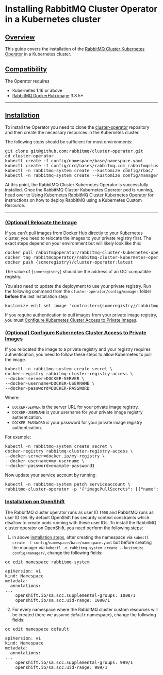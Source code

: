 # Installing RabbitMQ Cluster Operator in a Kubernetes cluster

## <a id="overview" class="anchor" href="#overview">Overview</a>

This guide covers the installation of the [RabbitMQ Cluster Kubernetes Operator](/kubernetes/operator/operator-overview.html) in a Kubernetes cluster.

## <a id='compatibility' class='anchor' href='#compatibility'>Compatibility</a>

The Operator requires

* Kubernetes 1.16 or above
* [RabbitMQ DockerHub image](https://hub.docker.com/_/rabbitmq) 3.8.5+

-----

## <a id='installation' class='anchor' href='#installation'>Installation</a>

To install the Operator you need to clone the [cluster-operator](https://github.com/rabbitmq/cluster-operator/) repository and then create the necessary resources in the Kubernetes cluster.

The following steps should be sufficient for most environments:

<pre class="lang-bash">
git clone git@github.com:rabbitmq/cluster-operator.git
cd cluster-operator
kubectl create -f config/namespace/base/namespace.yaml
kubectl create -f config/crd/bases/rabbitmq.com_rabbitmqclusters.yaml
kubectl -n rabbitmq-system create --kustomize config/rbac/
kubectl -n rabbitmq-system create --kustomize config/manager/
</pre>

At this point, the RabbitMQ Cluster Kubernetes Operator is successfully installed.
Once the RabbitMQ Cluster Kubernetes Operator pod is running, head over to [Using Kubernetes RabbitMQ Cluster Kubernetes Operator](/kubernetes/operator/using-operator.html) for instructions on how to deploy RabbitMQ using a Kubernetes Custom Resource.

-----

### <a id='relocate-image' class='anchor' href='#relocate-image'>(Optional) Relocate the Image</a>

If you can't pull images from Docker Hub directly to your Kubernetes cluster, you need to relocate the images to your private registry first. The exact steps depend on your environment but will likely look like this:

<pre class="lang-bash">
docker pull rabbitmqoperator/rabbitmq-cluster-kubernetes-operator-dev:latest
docker tag rabbitmqoperator/rabbitmq-cluster-kubernetes-operator-dev:latest {someregistry}/rabbitmq-cluster-kubernetes-operator-dev:latest
docker push {someregistry}/cluster-operator:latest
</pre>

The value of `{someregistry}` should be the address of an OCI compatible registry.

You also need to update the deployment to use your private registry. Run the following command from the `cluster-operator/config/manager` folder **before** the last installation step:

<pre class="lang-bash">
kustomize edit set image 'controller={someregistry}/rabbitmq-cluster-kubernetes-operator-dev:latest'
</pre>

If you require authentication to pull images from your private image registry, you must [Configure Kubernetes Cluster Access to Private Images](#private-images).

### <a id='private-images' class='anchor' href='#private-images'>(Optional) Configure Kubernetes Cluster Access to Private Images</a>

If you relocated the image to a private registry and your registry requires authentication, you need to follow these steps to allow Kubernetes to pull the image.

<pre class="lang-bash">
kubectl -n rabbitmq-system create secret \
docker-registry rabbitmq-cluster-registry-access \
--docker-server=DOCKER-SERVER \
--docker-username=DOCKER-USERNAME \
--docker-password=DOCKER-PASSWORD
</pre>

Where:

+ `DOCKER-SERVER` is the server URL for your private image registry.
+ `DOCKER-USERNAME` is your username for your private image registry authentication.
+ `DOCKER-PASSWORD` is your password for your private image registry authentication.

For example:

<pre class="lang-bash">
kubectl -n rabbitmq-system create secret \
docker-registry rabbitmq-cluster-registry-access \
--docker-server=docker.io/my-registry \
--docker-username=my-username \
--docker-password=example-password1
</pre>

Now update your service account by running:

<pre class="lang-bash">
kubectl -n rabbitmq-system patch serviceaccount \
rabbitmq-cluster-operator -p '{"imagePullSecrets": [{"name": "rabbitmq-cluster-registry-access"}]}'
</pre>

### <a id='openshift' class='anchor' href='#openshift'>Installation on OpenShift</a>

The RabbitMQ cluster operator runs as user ID `1000` and RabbitMQ runs as user ID `999`.
By default OpenShift has security context constraints which disallow to create pods running with these user IDs.
To install the RabbitMQ cluster operator on OpenShift, you need perform the following steps:

1. In above [installation steps](#installation), after creating the namespace via `kubectl create -f config/namespace/base/namespace.yaml` but before
creating the manager via `kubectl -n rabbitmq-system create --kustomize config/manager/`, change the following fields:

<pre class="lang-bash">
oc edit namespace rabbitmq-system
</pre>

<pre class="lang-yaml">
apiVersion: v1
kind: Namespace
metadata:
  annotations:
...
    openshift.io/sa.scc.supplemental-groups: 1000/1
    openshift.io/sa.scc.uid-range: 1000/1
</pre>

2. For every namespace where the RabbitMQ cluster custom resources will be created (here we assume `default` namespace), change the following fields:

<pre class="lang-bash">
oc edit namespace default
</pre>

<pre class="lang-yaml">
apiVersion: v1
kind: Namespace
metadata:
  annotations:
...
    openshift.io/sa.scc.supplemental-groups: 999/1
    openshift.io/sa.scc.uid-range: 999/1
</pre>
